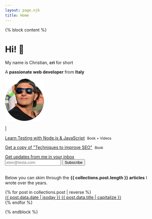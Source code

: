 ```yaml
---
layout: page.njk
title: Home
---
```


{% block content %}
<div class="flex">
  <div class="half">
    <h1 class="no-anchor "><b>Hi!</b> 👋</h1>
    <p>My name is Christian, <b>cri</b> for short</p>
    <p>A <b>passionate web developer</b> from <b>Italy</b></p>
  </div>

  <div class="half">
    <div class="cf">
      <a href="/about" class="no-underline track-home-about-image" aria-hidden tabindex="-1">
        <picture>
          <source srcset="/assets/images/cf4.webp" type="image/webp">
          <img class="avatar-image no-shadow" src="/assets/images/cf4.png" alt="me with sunglasses">
        </picture>
      </a>
      <p>
        <a href="https://twitter.com/christian_fei" target="_blank" class="track-home-twitter-link" aria-hidden tabindex="-1"><i class="icon icon-twitter"></i></a> | <a href="https://github.com/christian-fei" target="_blank" class="track-home-github-link" aria-hidden tabindex="-1"><i class="icon icon-github"></i></a>
      </p>
    </div>
  </div>
</div>

<div>
  <p><a href="/learn-testing-nodejs-javascript/" class="track-home-learn-testing-nodejs-javascript">Learn Testing with Node.js & JavaScript</a>&nbsp;&nbsp;<small>Book + Videos</small></span></p>
  <p><a href="https://gumroad.com/l/yUhsLz" class="track-home-gumroad-techniques-seo">Get a copy of "Techniques to improve SEO"</a>&nbsp;&nbsp;<small>Book</small></p>
</div>

<div class="">
  <a href="/subscribe/" class="track-home-subscribe-newsletter">Get updates from me in your inbox</a>
  <form
    action="https://buttondown.email/api/emails/embed-subscribe/christianfei"
    method="post"
    target="popupwindow"
    onsubmit="window.open('https://buttondown.email/christianfei', 'popupwindow')"
    class="embeddable-buttondown-form-slim">
      <input type="email" name="email" id="bd-email" placeholder="elon@tesla.com">
      <input type="hidden" value="1" name="embed"></input>
      <button type="submit">Subscribe</Button>
  </form>
</div>

<br>

<p>
  Below you can skim through the <b>{{ collections.post.length }} articles</b> I wrote over the years.
</p>

<div class="posts searchable">
{% for post in collections.post | reverse %}
  <div class="searchable-item">
    <a href="{{ post.url }}" class="post ellipsis">
      <div class="">
        <time datetime="{{ post.data.date | isoday }}" class="post-date">{{ post.data.date | isoday }}</time>
        <span class="post-link">{{ post.data.title | capitalize }}</span>
      </div>
    </a>
  </div>
{% endfor %}
</div>

{% endblock %}
